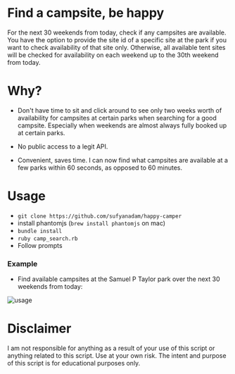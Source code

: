 # Find a campsite, be happy

  For the next 30 weekends from today, check if any campsites are available.
  You have the option to provide the site id of a specific site at the park if
  you want to check availability of that site only. Otherwise, all available
  tent sites will be checked for availability on each weekend up to the 30th
  weekend from today.

# Why?

  * Don't have time to sit and click around to see only two weeks
    worth of availability for campsites at certain parks when searching
    for a good campsite. Especially when weekends are almost always
    fully booked up at certain parks.

  * No public access to a legit API.

  * Convenient, saves time. I can now find what campsites are available at
    a few parks within 60 seconds, as opposed to 60 minutes.

# Usage

  * `git clone https://github.com/sufyanadam/happy-camper`
  * install phantomjs (`brew install phantomjs` on mac)
  * `bundle install`
  * `ruby camp_search.rb`
  * Follow prompts

### Example
  * Find available campsites at the Samuel P Taylor park over the
    next 30 weekends from today:

  ![usage](https://raw.githubusercontent.com/sufyanadam/happy-camper/master/happy-camper.gif)

# Disclaimer

  I am not responsible for anything as a result of your use of this script or anything related to this script.
  Use at your own risk. The intent and purpose of this script is for educational purposes only.
